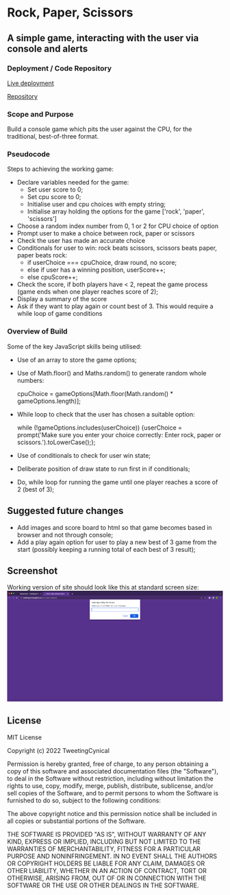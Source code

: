 # Rock, Paper, Scissors

## A simple game, interacting with the user via console and alerts

### Deployment / Code Repository

[Live deployment](https://tweetingcynical.github.io/rock-paper-scissors/)

[Repository](https://github.com/TweetingCynical/rock-paper-scissors)

### Scope and Purpose

Build a console game which pits the user against the CPU, for the traditional, best-of-three format.

### Pseudocode

Steps to achieving the working game:

* Declare variables needed for the game:
  - Set user score to 0;
  - Set cpu score to 0;
  - Initialise user and cpu choices with empty string;
  - Initialise array holding the options for the game ['rock', 'paper', 'scissors']
* Choose a random index number from 0, 1 or 2 for CPU choice of option
* Prompt user to make a choice between rock, paper or scissors
* Check the user has made an accurate choice
* Conditionals for user to win: rock beats scissors, scissors beats paper, paper beats rock:
  - if userChoice === cpuChoice, draw round, no score;
  - else if user has a winning position, userScore++;
  - else cpuScore++;
* Check the score, if both players have < 2, repeat the game process (game ends when one player reaches score of 2);
* Display a summary of the score
* Ask if they want to play again or count best of 3. This would require a while loop of game conditions

### Overview of Build

Some of the key JavaScript skills being utilised:
- Use of an array to store the game options;
- Use of Math.floor() and Maths.random() to generate random whole numbers:
    
    cpuChoice = gameOptions[Math.floor(Math.random() * gameOptions.length)];

- While loop to check that the user has chosen a suitable option:

    while (!gameOptions.includes(userChoice)) {userChoice = prompt('Make sure you enter your choice correctly: Enter rock, paper or scissors.').toLowerCase();};

- Use of conditionals to check for user win state;
- Deliberate position of draw state to run first in if conditionals;
- Do, while loop for running the game until one player reaches a score of 2 (best of 3);

## Suggested future changes

- Add images and score board to html so that game becomes based in browser and not through console;
- Add a play again option for user to play a new best of 3 game from the start (possibly keeping a running total of each best of 3 result);

## Screenshot

Working version of site should look like this at standard screen size:
![Site Screenshot](./assets/screenshot.png)

## License

MIT License

Copyright (c) 2022 TweetingCynical

Permission is hereby granted, free of charge, to any person obtaining a copy of this software and associated documentation files (the "Software"), to deal in the Software without restriction, including without limitation the rights to use, copy, modify, merge, publish, distribute, sublicense, and/or sell copies of the Software, and to permit persons to whom the Software is furnished to do so, subject to the following conditions:

The above copyright notice and this permission notice shall be included in all copies or substantial portions of the Software.

THE SOFTWARE IS PROVIDED "AS IS", WITHOUT WARRANTY OF ANY KIND, EXPRESS OR IMPLIED, INCLUDING BUT NOT LIMITED TO THE WARRANTIES OF MERCHANTABILITY, FITNESS FOR A PARTICULAR PURPOSE AND NONINFRINGEMENT. IN NO EVENT SHALL THE AUTHORS OR COPYRIGHT HOLDERS BE LIABLE FOR ANY CLAIM, DAMAGES OR OTHER LIABILITY, WHETHER IN AN ACTION OF CONTRACT, TORT OR OTHERWISE, ARISING FROM, OUT OF OR IN CONNECTION WITH THE SOFTWARE OR THE USE OR OTHER DEALINGS IN THE SOFTWARE.